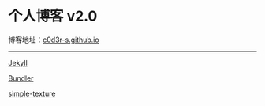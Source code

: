# 个人博客 v2.0

博客地址：[c0d3r-s.github.io](https://sunullptr.github.io)

----

[Jekyll](http://jekyllrb.com/)

[Bundler](https://bundler.io/)

[simple-texture](https://github.com/yizeng/jekyll-theme-simple-texture)
